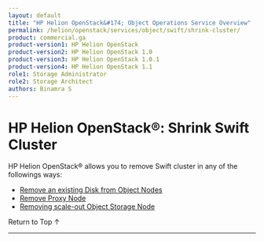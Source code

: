 ```yaml
---
layout: default
title: "HP Helion OpenStack&#174; Object Operations Service Overview"
permalink: /helion/openstack/services/object/swift/shrink-cluster/
product: commercial.ga
product-version1: HP Helion OpenStack
product-version2: HP Helion OpenStack 1.0
product-version3: HP Helion OpenStack 1.0.1
product-version4: HP Helion OpenStack 1.1
role1: Storage Administrator
role2: Storage Architect
authors: Binamra S
---
```

<!--PUBLISHED-->

<script>

function PageRefresh {
onLoad="window.refresh"
}

PageRefresh();

</script>

<!--
<p style="font-size: small;"> <a href="/helion/openstack/services/object/overview/">&#9664; PREV</a> | <a href="/helion/openstack/services/overview/">&#9650; UP</a> | <a href=" /helion/openstack/services/swift/deployment/"> NEXT &#9654</a> </p>-->

#  HP Helion OpenStack&#174;: Shrink Swift Cluster

HP Helion OpenStack&reg; allows you to remove Swift cluster in any of the followings ways:

* [Remove an existing Disk from Object Nodes]( /helion/openstack/services/swift/deployment/remove-existing-disk/)
* [Remove Proxy Node]( /helion/openstack/services/swift/deployment/remove-proxy-node/ )
* [Removing scale-out Object Storage Node]( /helion/openstack/services/swift/deployment/remove-scale-out-object-node/ )

<a href="#top" style="padding:14px 0px 14px 0px; text-decoration: none;"> Return to Top &#8593; </a>

----
